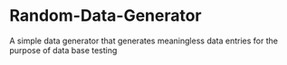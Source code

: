 # Random-Data-Generator
A simple data generator that generates meaningless data entries for the purpose of data base testing
